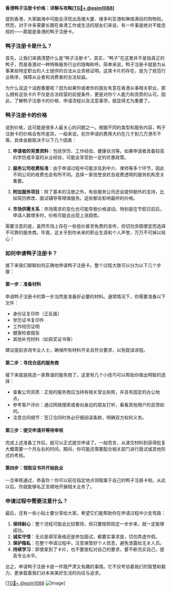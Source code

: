 **香港鸭子注册卡价格：详解与攻略[[TG💪+ @esim1088](https://t.me/s/esim1088)]**

提到香港，大家脑海中可能会浮现出高楼大厦、维多利亚港和琳琅满目的购物街。然而，对于许多需要长期在香港工作或生活的朋友们来说，有一件事是绝对不能忽视的——那就是香港的鸭子注册卡。

### 鸭子注册卡是什么？

首先，让我们来搞清楚什么是“鸭子注册卡”。其实，“鸭子”在这里并不是指真正的鸭子，而是香港对一种特殊服务行业的隐晦称呼。简单来说，鸭子注册卡就是为从事某些特定职业的人士提供的合法从业资格证明。这类卡片的存在，是为了规范行业秩序，保障从业者和消费者的合法权益。

为什么说这个话题重要呢？因为如果你或者你的朋友有意在香港从事相关职业，那么拥有这张卡片不仅是合法经营的前提条件，更是对你个人能力和资质的认可。因此，了解鸭子注册卡的价格、申请流程以及注意事项，就显得尤为重要了。

### 鸭子注册卡的价格

说到价格，这可能是很多人最关心的问题之一。根据不同的类型和服务内容，鸭子注册卡的价格会有所差异。一般来说，初次申请的费用大约在几千到几万港币不等。具体金额取决于以下几个因素：

1. **申请者的背景资料**：包括学历、工作经验、健康状况等。如果申请者具备较高的学历或丰富的从业经验，可能会享受到一定的优惠政策。
   
2. **服务公司收费标准**：由于申请过程中可能涉及到中介、律师等多个环节，因此不同公司的收费也会有所不同。选择一家信誉良好且收费透明的服务机构至关重要。

3. **附加服务项目**：除了基本的注册之外，有些服务公司还会提供额外的支持，比如简历修改、面试辅导等增值服务。这些都会影响最终的价格。

4. **市场供需关系**：市场需求的变化也可能导致价格波动。特别是在节假日前后，申请人数增多时，价格可能会出现上涨趋势。

需要注意的是，虽然市场上存在一些低价甚至免费的宣传，但切勿贪图便宜而选择不可靠的服务商。毕竟，这关乎到你未来的职业生涯和个人声誉，万万不可掉以轻心！

### 如何申请鸭子注册卡？

接下来我们聊聊如何正确地申请鸭子注册卡。整个过程大致可以分为以下几个步骤：

#### 第一步：准备材料

申请鸭子注册卡的第一步当然是准备好必要的材料。通常情况下，你需要准备以下文件：
- 身份证复印件（正反面）
- 学历证书复印件
- 工作经历证明
- 健康检查报告
- 其他补充材料（如获奖证书等）

建议提前咨询专业人士，确保所有材料齐全且符合要求，以免耽误进程。

#### 第二步：寻找合适的服务商

接下来就是挑选一家靠谱的服务商了。这里有几个小技巧可以帮助你做出明智的选择：
- 查看公司资质：正规的服务商应当持有相关营业执照，并且有固定的办公地点。
- 参考客户评价：通过网络搜索或者向身边的朋友打听，看看其他用户的反馈如何。
- 注意合同细节：签订合同时务必仔细阅读条款，明确双方权利义务。

#### 第三步：提交申请并等待审核

完成上述准备工作后，就可以正式提交申请了。一般而言，从递交材料到获得批复大概需要一个月左右的时间。期间，你可能还需要配合相关部门进行面试或其他形式的考核。

#### 第四步：领取证书并开始执业

一旦审核通过，恭喜你！你可以前往指定地点领取属于自己的鸭子注册卡啦。从此以后，你就能够名正言顺地开展相关业务了。

### 申请过程中需要注意什么？

最后，还有一些小贴士要分享给大家。希望它们能帮助你在申请过程中少走弯路：

1. **保持耐心**：整个流程可能会比较繁琐，但只要按照规定一步步来，就一定能够成功。
2. **诚实守信**：无论是填写表格还是参加面试，都要实事求是，切勿弄虚作假。
3. **保护隐私**：在整个申请过程中，注意保管好个人信息，避免泄露给无关人员。
4. **持续学习**：即使拿到了卡片，也不要放松对自己的要求，要不断充实自己，提高专业水平。

总之，申请鸭子注册卡是一件既严肃又有趣的事情。它不仅考验着我们的智慧和毅力，更承载着我们对未来美好生活的向往与追求。

[[TG💪+ @esim1088](https://t.me/s/esim1088) ![Image](https://i.postimg.cc/4NQfJmqS/Snipaste-2025-05-13-00-14-12.png)]